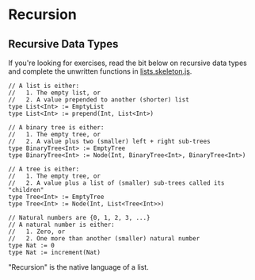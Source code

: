 # Recursion

## Recursive Data Types

If you're looking for exercises, read the bit below on recursive data types and complete the unwritten functions in [lists.skeleton.js](./lists.skeleton.js).

```text
// A list is either:
//   1. The empty list, or
//   2. A value prepended to another (shorter) list
type List<Int> := EmptyList
type List<Int> := prepend(Int, List<Int>)

// A binary tree is either:
//   1. The empty tree, or
//   2. A value plus two (smaller) left + right sub-trees
type BinaryTree<Int> := EmptyTree
type BinaryTree<Int> := Node(Int, BinaryTree<Int>, BinaryTree<Int>)

// A tree is either:
//   1. The empty tree, or
//   2. A value plus a list of (smaller) sub-trees called its "children"
type Tree<Int> := EmptyTree
type Tree<Int> := Node(Int, List<Tree<Int>>)

// Natural numbers are {0, 1, 2, 3, ...}
// A natural number is either:
//   1. Zero, or
//   2. One more than another (smaller) natural number
type Nat := 0
type Nat := increment(Nat)
```

"Recursion" is the native language of a list.
